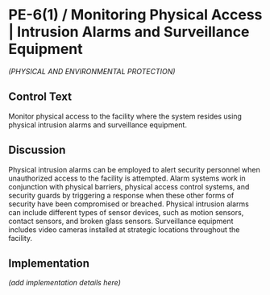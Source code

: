 # PE-6(1) / Monitoring Physical Access | Intrusion Alarms and Surveillance Equipment

_(PHYSICAL AND ENVIRONMENTAL PROTECTION)_

## Control Text

Monitor physical access to the facility where the system resides using physical intrusion alarms and surveillance equipment.

## Discussion

Physical intrusion alarms can be employed to alert security personnel when unauthorized access to the facility is attempted. Alarm systems work in conjunction with physical barriers, physical access control systems, and security guards by triggering a response when these other forms of security have been compromised or breached. Physical intrusion alarms can include different types of sensor devices, such as motion sensors, contact sensors, and broken glass sensors. Surveillance equipment includes video cameras installed at strategic locations throughout the facility.

## Implementation

_(add implementation details here)_